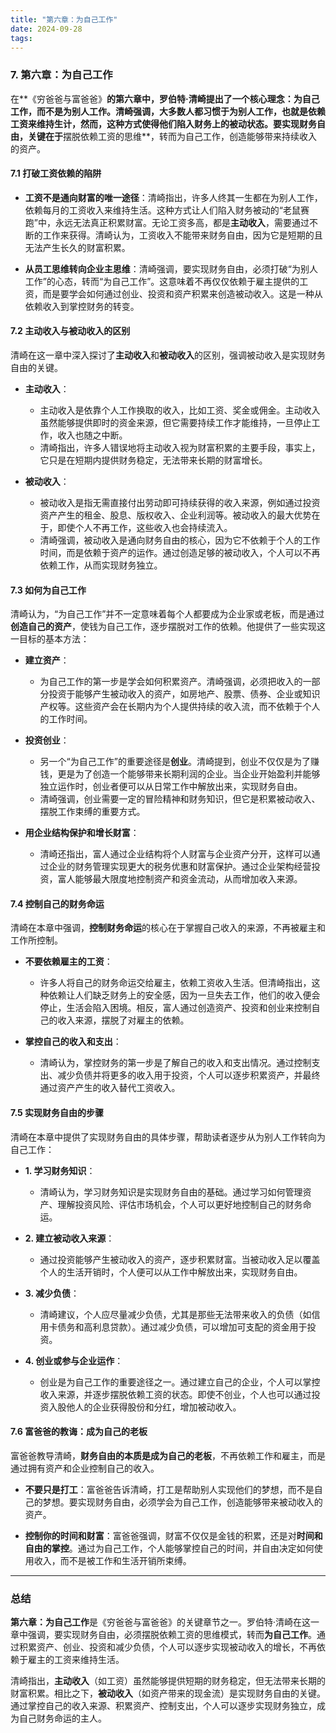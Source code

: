 ```yaml
---
title: "第六章：为自己工作"
date: 2024-09-28
tags:
---
```


### 7. **第六章：为自己工作**

在**《穷爸爸与富爸爸》**的第六章中，罗伯特·清崎提出了一个核心理念：**为自己工作，而不是为别人工作**。清崎强调，大多数人都习惯于为别人工作，也就是依赖工资来维持生计，然而，这种方式使得他们陷入财务上的被动状态。要实现财务自由，关键在于**摆脱依赖工资的思维**，转而为自己工作，创造能够带来持续收入的资产。

#### 7.1 **打破工资依赖的陷阱**

- **工资不是通向财富的唯一途径**：清崎指出，许多人终其一生都在为别人工作，依赖每月的工资收入来维持生活。这种方式让人们陷入财务被动的“老鼠赛跑”中，永远无法真正积累财富。无论工资多高，都是**主动收入**，需要通过不断的工作来获得。清崎认为，工资收入不能带来财务自由，因为它是短期的且无法产生长久的财富积累。

- **从员工思维转向企业主思维**：清崎强调，要实现财务自由，必须打破“为别人工作”的心态，转而“为自己工作”。这意味着不再仅仅依赖于雇主提供的工资，而是要学会如何通过创业、投资和资产积累来创造被动收入。这是一种从依赖收入到掌控财务的转变。

#### 7.2 **主动收入与被动收入的区别**

清崎在这一章中深入探讨了**主动收入**和**被动收入**的区别，强调被动收入是实现财务自由的关键。

- **主动收入**：
  - 主动收入是依靠个人工作换取的收入，比如工资、奖金或佣金。主动收入虽然能够提供即时的资金来源，但它需要持续工作才能维持，一旦停止工作，收入也随之中断。
  - 清崎指出，许多人错误地将主动收入视为财富积累的主要手段，事实上，它只是在短期内提供财务稳定，无法带来长期的财富增长。

- **被动收入**：
  - 被动收入是指无需直接付出劳动即可持续获得的收入来源，例如通过投资资产产生的租金、股息、版权收入、企业利润等。被动收入的最大优势在于，即使个人不再工作，这些收入也会持续流入。
  - 清崎强调，被动收入是通向财务自由的核心，因为它不依赖于个人的工作时间，而是依赖于资产的运作。通过创造足够的被动收入，个人可以不再依赖工作，从而实现财务独立。

#### 7.3 **如何为自己工作**

清崎认为，“为自己工作”并不一定意味着每个人都要成为企业家或老板，而是通过**创造自己的资产**，使钱为自己工作，逐步摆脱对工作的依赖。他提供了一些实现这一目标的基本方法：

- **建立资产**：
  - 为自己工作的第一步是学会如何积累资产。清崎强调，必须把收入的一部分投资于能够产生被动收入的资产，如房地产、股票、债券、企业或知识产权等。这些资产会在长期内为个人提供持续的收入流，而不依赖于个人的工作时间。
  
- **投资创业**：
  - 另一个“为自己工作”的重要途径是**创业**。清崎提到，创业不仅仅是为了赚钱，更是为了创造一个能够带来长期利润的企业。当企业开始盈利并能够独立运作时，创业者便可以从日常工作中解放出来，实现财务自由。
  - 清崎强调，创业需要一定的冒险精神和财务知识，但它是积累被动收入、摆脱工作束缚的重要方式。

- **用企业结构保护和增长财富**：
  - 清崎还指出，富人通过企业结构将个人财富与企业资产分开，这样可以通过企业的财务管理实现更大的税务优惠和财富保护。通过企业架构经营投资，富人能够最大限度地控制资产和资金流动，从而增加收入来源。

#### 7.4 **控制自己的财务命运**

清崎在本章中强调，**控制财务命运**的核心在于掌握自己收入的来源，不再被雇主和工作所控制。

- **不要依赖雇主的工资**：
  - 许多人将自己的财务命运交给雇主，依赖工资收入生活。但清崎指出，这种依赖让人们缺乏财务上的安全感，因为一旦失去工作，他们的收入便会停止，生活会陷入困境。相反，富人通过创造资产、投资和创业来控制自己的收入来源，摆脱了对雇主的依赖。

- **掌控自己的收入和支出**：
  - 清崎认为，掌控财务的第一步是了解自己的收入和支出情况。通过控制支出、减少负债并将更多的收入用于投资，个人可以逐步积累资产，并最终通过资产产生的收入替代工资收入。

#### 7.5 **实现财务自由的步骤**

清崎在本章中提供了实现财务自由的具体步骤，帮助读者逐步从为别人工作转向为自己工作：

- **1. 学习财务知识**：
  - 清崎认为，学习财务知识是实现财务自由的基础。通过学习如何管理资产、理解投资风险、评估市场机会，个人可以更好地控制自己的财务命运。

- **2. 建立被动收入来源**：
  - 通过投资能够产生被动收入的资产，逐步积累财富。当被动收入足以覆盖个人的生活开销时，个人便可以从工作中解放出来，实现财务自由。

- **3. 减少负债**：
  - 清崎建议，个人应尽量减少负债，尤其是那些无法带来收入的负债（如信用卡债务和高利息贷款）。通过减少负债，可以增加可支配的资金用于投资。

- **4. 创业或参与企业运作**：
  - 创业是为自己工作的重要途径之一。通过建立自己的企业，个人可以掌控收入来源，并逐步摆脱依赖工资的状态。即使不创业，个人也可以通过投资入股他人的企业获得股份和分红，增加被动收入。

#### 7.6 **富爸爸的教诲：成为自己的老板**

富爸爸教导清崎，**财务自由的本质是成为自己的老板**，不再依赖工作和雇主，而是通过拥有资产和企业控制自己的收入。

- **不要只是打工**：富爸爸告诉清崎，打工是帮助别人实现他们的梦想，而不是自己的梦想。要实现财务自由，必须学会为自己工作，创造能够带来被动收入的资产。
  
- **控制你的时间和财富**：富爸爸强调，财富不仅仅是金钱的积累，还是对**时间和自由的掌控**。通过为自己工作，个人能够掌控自己的时间，并自由决定如何使用收入，而不是被工作和生活开销所束缚。

---

### 总结

**第六章：为自己工作**是《穷爸爸与富爸爸》的关键章节之一。罗伯特·清崎在这一章中强调，要实现财务自由，必须摆脱依赖工资的思维模式，转而**为自己工作**。通过积累资产、创业、投资和减少负债，个人可以逐步实现被动收入的增长，不再依赖于雇主的工资来维持生活。

清崎指出，**主动收入**（如工资）虽然能够提供短期的财务稳定，但无法带来长期的财富积累。相比之下，**被动收入**（如资产带来的现金流）是实现财务自由的关键。通过掌控自己的收入来源、积累资产、控制支出，个人可以逐步实现财务独立，成为自己财务命运的主人。